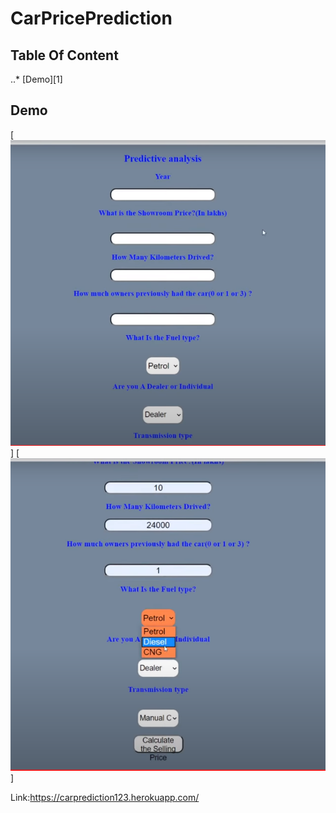 # CarPricePrediction
## Table Of Content
..* [Demo][1]





## Demo
[![Front-End view of the app car prediction](https://github.com/hitesh0103/Images/blob/main/Screenshot%20(114).png "Outloook")]   [![Front-End view of the app car prediction](https://github.com/hitesh0103/Images/blob/main/Screenshot%20(113).png "Outloook")] 

Link:<https://carprediction123.herokuapp.com/>
